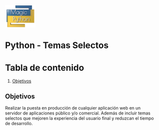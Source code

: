 <img src="../../images/LogoMagicPython.png" width="100">

# Python - Temas Selectos

# Tabla de contenido
1. [Objetivos](#objectives)


## Objetivos <a name="objectives"></a>
Realizar la puesta en producción de cualquier aplicación web en un servidor de aplicaciones público y/o comercial. Además de incluir temas selectos que mejoren la experiencia del usuario final y reduzcan el tiempo de desarrollo. 